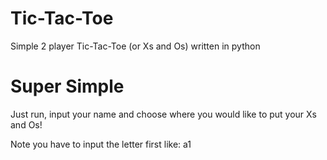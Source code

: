 # Tic-Tac-Toe
Simple 2 player Tic-Tac-Toe (or Xs and Os) written in python

# Super Simple
Just run, input your name and choose where you would like to put your Xs and Os!

Note you have to input the letter first like: a1
